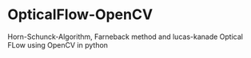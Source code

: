 # OpticalFlow-OpenCV
Horn-Schunck-Algorithm, Farneback method and lucas-kanade Optical FLow using OpenCV in python
